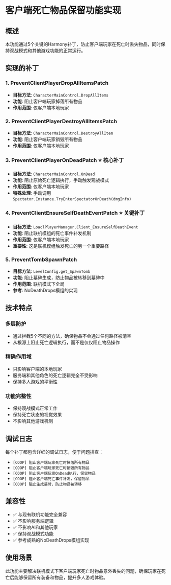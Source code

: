 # 客户端死亡物品保留功能实现

## 概述

本功能通过5个关键的Harmony补丁，防止客户端玩家在死亡时丢失物品，同时保持观战模式和其他游戏功能的正常运行。

## 实现的补丁

### 1. PreventClientPlayerDropAllItemsPatch
- **目标方法**: `CharacterMainControl.DropAllItems`
- **功能**: 阻止客户端玩家掉落所有物品
- **作用范围**: 仅客户端本地玩家

### 2. PreventClientPlayerDestroyAllItemsPatch
- **目标方法**: `CharacterMainControl.DestroyAllItem`
- **功能**: 阻止客户端玩家销毁所有物品
- **作用范围**: 仅客户端本地玩家

### 3. PreventClientPlayerOnDeadPatch ⭐ 核心补丁
- **目标方法**: `CharacterMainControl.OnDead`
- **功能**: 阻止原始死亡逻辑执行，手动触发观战模式
- **作用范围**: 仅客户端本地玩家
- **特殊处理**: 手动调用 `Spectator.Instance.TryEnterSpectatorOnDeath(dmgInfo)`

### 4. PreventClientEnsureSelfDeathEventPatch ⭐ 关键补丁
- **目标方法**: `LoaclPlayerManager.Client_EnsureSelfDeathEvent`
- **功能**: 阻止联机模组的死亡事件补发机制
- **作用范围**: 仅客户端本地玩家
- **重要性**: 这是联机模组触发死亡的另一个重要路径

### 5. PreventTombSpawnPatch
- **目标方法**: `LevelConfig.get_SpawnTomb`
- **功能**: 阻止墓碑生成，防止物品被转移到墓碑中
- **作用范围**: 联机模式下全局
- **参考**: NoDeathDrops模组的实现

## 技术特点

### 多层防护
- 通过拦截5个不同的方法，确保物品不会通过任何路径被清空
- 从根源上阻止死亡逻辑执行，而不是仅仅阻止物品操作

### 精确作用域
- 只影响客户端的本地玩家
- 服务端和其他角色的死亡逻辑完全不受影响
- 保持多人游戏的平衡性

### 功能完整性
- 保持观战模式正常工作
- 保持死亡状态的视觉效果
- 不影响其他游戏机制

## 调试日志

每个补丁都包含详细的调试日志，便于问题排查：
- `[COOP] 阻止客户端玩家死亡时掉落所有物品`
- `[COOP] 阻止客户端玩家死亡时销毁所有物品`
- `[COOP] 阻止客户端玩家OnDead执行，保留物品`
- `[COOP] 阻止客户端死亡事件补发，保留物品`
- `[COOP] 阻止生成墓碑，防止物品被转移`

## 兼容性

- ✅ 与现有联机功能完全兼容
- ✅ 不影响服务端逻辑
- ✅ 不影响AI和其他玩家
- ✅ 保持观战模式功能
- ✅ 参考成熟的NoDeathDrops模组实现

## 使用场景

此功能主要解决联机模式下客户端玩家死亡时物品意外丢失的问题，确保玩家在死亡后能够保留所有装备和物品，提升多人游戏体验。
